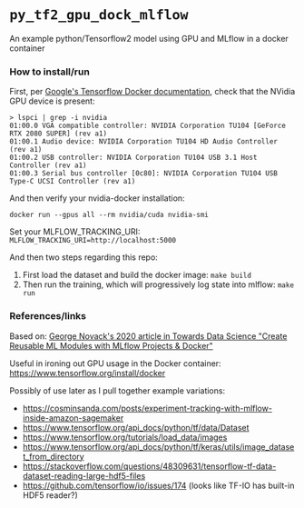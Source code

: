 # `py_tf2_gpu_dock_mlflow`
An example python/Tensorflow2 model using GPU and MLflow in a docker container

### How to install/run

First, per [Google's Tensorflow Docker documentation](https://www.tensorflow.org/install/docker),
check that the NVidia GPU device is present:
```
> lspci | grep -i nvidia
01:00.0 VGA compatible controller: NVIDIA Corporation TU104 [GeForce RTX 2080 SUPER] (rev a1)
01:00.1 Audio device: NVIDIA Corporation TU104 HD Audio Controller (rev a1)
01:00.2 USB controller: NVIDIA Corporation TU104 USB 3.1 Host Controller (rev a1)
01:00.3 Serial bus controller [0c80]: NVIDIA Corporation TU104 USB Type-C UCSI Controller (rev a1)
```
And then verify your nvidia-docker installation:
```
docker run --gpus all --rm nvidia/cuda nvidia-smi
```
Set your MLFLOW_TRACKING_URI:
`MLFLOW_TRACKING_URI=http://localhost:5000`

And then two steps regarding this repo:

1. First load the dataset and build the docker image:  `make build`
2. Then run the training, which will progressively log state into mlflow:  `make run`



### References/links

Based on:  [George Novack's 2020 article in Towards Data Science "Create Reusable
ML Modules with MLflow Projects & Docker"](
https://towardsdatascience.com/create-reusable-ml-modules-with-mlflow-projects-docker-33cd722c93c4)

Useful in ironing out GPU usage in the Docker container:  <https://www.tensorflow.org/install/docker>

Possibly of use later as I pull together example variations:

* <https://cosminsanda.com/posts/experiment-tracking-with-mlflow-inside-amazon-sagemaker>
* <https://www.tensorflow.org/api_docs/python/tf/data/Dataset>
* <https://www.tensorflow.org/tutorials/load_data/images>
* <https://www.tensorflow.org/api_docs/python/tf/keras/utils/image_dataset_from_directory>
* <https://stackoverflow.com/questions/48309631/tensorflow-tf-data-dataset-reading-large-hdf5-files>
* <https://github.com/tensorflow/io/issues/174>  (looks like TF-IO has built-in HDF5 reader?)

